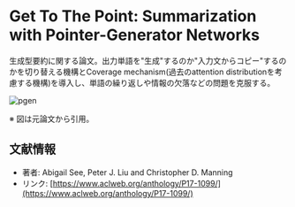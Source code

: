# Get To The Point: Summarization with Pointer-Generator Networks

生成型要約に関する論文。出力単語を"生成"するのか"入力文からコピー"するのかを切り替える機構とCoverage mechanism(過去のattention distributionを考慮する機構)を導入し、単語の繰り返しや情報の欠落などの問題を克服する。 

![pgen](https://user-images.githubusercontent.com/53220859/63508001-024b0700-c514-11e9-9b08-2e2ff0c488af.png)

※ 図は元論文から引用。
<br>


## 文献情報

- 著者: Abigail See, Peter J. Liu and Christopher D. Manning
- リンク: [https://www.aclweb.org/anthology/P17-1099/](https://www.aclweb.org/anthology/P17-1099/)

